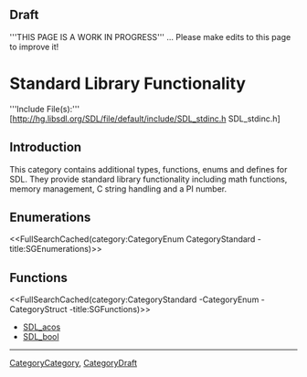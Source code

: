 <!-- # page was renamed from CategoryAdditionalOther -->

## Draft

'''THIS PAGE IS A WORK IN PROGRESS''' ... Please make edits to this page to improve it!


# Standard Library Functionality

'''Include File(s):'''  [http://hg.libsdl.org/SDL/file/default/include/SDL_stdinc.h SDL_stdinc.h]


## Introduction
This category contains additional types, functions, enums and defines for SDL. They provide standard library functionality including math functions, memory management, C string handling and a PI number.

## Enumerations
<<FullSearchCached(category:CategoryEnum CategoryStandard -title:SGEnumerations)>>

<!-- #== Structures == -->
<!-- #<<FullSearchCached(category:CategoryStruct CategoryStandard -title:SGStructures)>> -->

## Functions
<<FullSearchCached(category:CategoryStandard -CategoryEnum -CategoryStruct -title:SGFunctions)>>

<!-- BEGIN CATEGORY LIST -->
- [SDL_acos](SDL_acos)
- [SDL_bool](SDL_bool)
<!-- END CATEGORY LIST -->
----
[CategoryCategory](CategoryCategory), [CategoryDraft](CategoryDraft)
